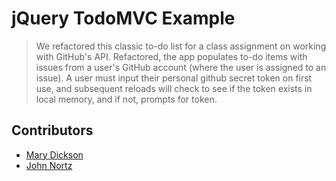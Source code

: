 # jQuery TodoMVC Example

> We refactored this classic to-do list for a class assignment on working with GitHub's API. Refactored, the app populates to-do items with issues from a user's GitHub account (where the user is assigned to an issue). A user must input their personal github secret token on first use, and subsequent reloads will check to see if the token exists in local memory, and if not, prompts for token.

## Contributors

* [Mary Dickson](http://www.github.com/marythought)
* [John Nortz](http://www.github.com/johnnortz)

